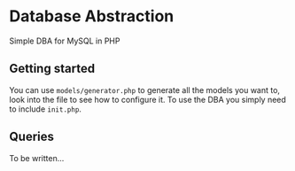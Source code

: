 # Database Abstraction
Simple DBA for MySQL in PHP

## Getting started

You can use ```models/generator.php``` to generate all the models you want to, look into the file to see how to configure it. To use the DBA you simply need to include ```init.php```.

## Queries

To be written...
